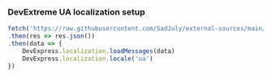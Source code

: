 ### DevExtreme UA localization setup
```javascript
fetch('https://raw.githubusercontent.com/SadJuly/external-sources/main/devextreme_ua.json')
.then(res => res.json())
.then(data => {
	DevExpress.localization.loadMessages(data)
	DevExpress.localization.locale('ua')
})
```
